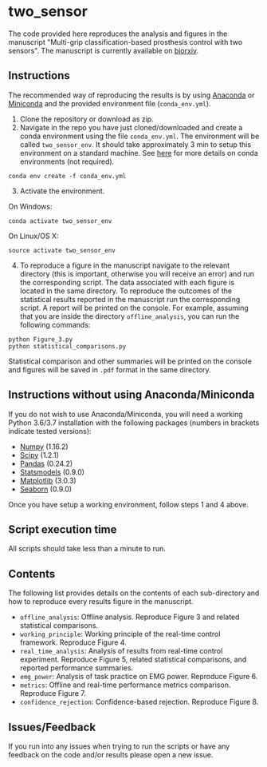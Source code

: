 # two_sensor
The code provided here reproduces the analysis and figures in the manuscript "Multi-grip classification-based prosthesis control with two sensors". The manuscript is currently available on [biorxiv](https://www.biorxiv.org/content/10.1101/579367v1).

## Instructions
The recommended way of reproducing the results is by using [Anaconda](https://anaconda.org/) or [Miniconda](https://docs.conda.io/en/latest/miniconda.html) and the provided environment file (`conda_env.yml`).

1. Clone the repository or download as zip.
2. Navigate in the repo you have just cloned/downloaded and create a conda environment using the file `conda_env.yml`. The environment will be called `two_sensor_env`. It should take approximately 3 min to setup this environment on a standard machine. See [here](https://conda.io/projects/conda/en/latest/user-guide/tasks/manage-environments.html?highlight=environment) for more details on conda environments (not required).
```
conda env create -f conda_env.yml
```

3. Activate the environment.

On Windows:
```
conda activate two_sensor_env
```
On Linux/OS X:
```
source activate two_sensor_env
```

4. To reproduce a figure in the manuscript navigate to the relevant directory (this is important, otherwise you will receive an error) and run the corresponding script. The data associated with each figure is located in the same directory. To reproduce the outcomes of the statistical results reported in the manuscript run the corresponding script. A report will be printed on the console. For example, assuming that you are inside the directory `offline_analysis`, you can run the following commands:
```
python Figure_3.py
python statistical_comparisons.py
```
Statistical comparison and other summaries will be printed on the console and figures will be saved in `.pdf` format in the same directory. 

## Instructions without using Anaconda/Miniconda
If you do not wish to use Anaconda/Miniconda, you will need a working Python 3.6/3.7 installation with the following packages (numbers in brackets indicate tested versions):
* [Numpy](http://www.numpy.org/) (1.16.2)
* [Scipy](https://www.scipy.org/) (1.2.1)
* [Pandas](https://pandas.pydata.org/) (0.24.2)
* [Statsmodels](https://www.statsmodels.org/stable/index.html) (0.9.0)
* [Matplotlib](https://matplotlib.org/) (3.0.3)
* [Seaborn](https://seaborn.pydata.org/) (0.9.0)

Once you have setup a working environment, follow steps 1 and 4 above.

## Script execution time
All scripts should take less than a minute to run.

## Contents
The following list provides details on the contents of each sub-directory and how to reproduce every results figure in the manuscript.
* `offline_analysis`: Offline analysis. Reproduce Figure 3 and related statistical comparisons.
* `working_principle`: Working principle of the real-time control framework. Reproduce Figure 4.
* `real_time_analysis`: Analysis of results from real-time control experiment. Reproduce Figure 5, related statistical comparisons, and reported performance summaries.
* `emg_power`: Analysis of task practice on EMG power. Reproduce Figure 6.
* `metrics`: Offline and real-time performance metrics comparison. Reproduce Figure 7.
* `confidence_rejection`: Confidence-based rejection. Reproduce Figure 8.

## Issues/Feedback
If you run into any issues when trying to run the scripts or have any feedback on the code and/or results please open a new issue.
